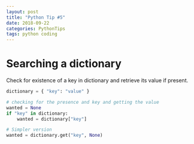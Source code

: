 ```yaml
---
layout: post
title: "Python Tip #5"
date: 2018-09-22
categories: PythonTips
tags: python coding
---
```


# Searching a dictionary

Check for existence of a key in dictionary and retrieve its value if present.

```python
dictionary = { "key": "value" }

# checking for the presence and key and getting the value
wanted = None
if "key" in dictionary:
    wanted = dictionary["key"]

# Simpler version
wanted = dictionary.get("key", None)
```